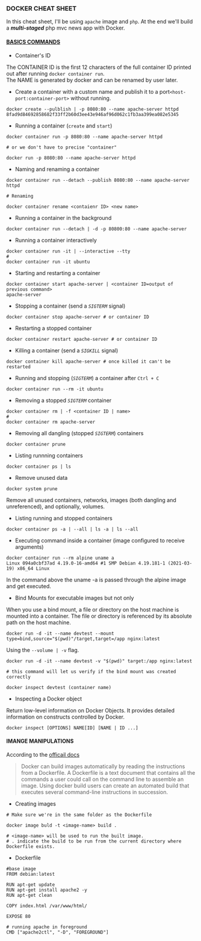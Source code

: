 ### DOCKER CHEAT SHEET
In this cheat sheet, I'll be using <code>apache</code> image and <code>php</code>.
At the end we'll build a **_multi-staged_** php mvc news app with Docker.

#### <u>BASICS COMMANDS</u>
* Container's ID

The CONTAINER ID is the first 12 characters of the full container ID printed out after running <code>docker container run</code>.\
The NAME is generated by docker and can be renamed by user later.
* Create a container with a custom name and publish it to a port<code>\<host-port:container-port></code> without running.
```
docker create --pulblish | -p 8080:80 --name apache-server httpd 
8fad9d84692858682f33ff2b60d3ee43e946af96d062c1fb3aa399ea082e5345
```
* Running a container (<code>create</code> and <code>start</code>)
```
docker container run -p 8080:80 --name apache-server httpd 

# or we don't have to precise "container"

docker run -p 8080:80 --name apache-server httpd
```
* Naming and renaming a container
```
docker container run --detach --publish 8080:80 --name apache-server httpd

# Renaming

docker container rename <contaienr ID> <new name>
```
* Running a container in the background
```
docker container run --detach | -d -p 80800:80 --name apache-server
```
* Running a container interactively 
```
docker container run -it | --interactive --tty
#
docker container run -it ubuntu 
```
* Starting and restarting a container
```
docker container start apache-server | <container ID=output of previous command>
apache-server
```
* Stopping a container (send a <code>_SIGTERM_</code> signal)
```
docker container stop apache-server # or container ID
```
* Restarting a stopped container
```
docker container restart apache-server # or container ID
```
* Killing a container (send a <code>_SIGKILL_</code> signal)
```
docker container kill apache-server # once killed it can't be restarted
```
* Running and stopping (<code>_SIGTERM_</code>) a container after <code>Ctrl + C</code>
```
docker container run --rm -it ubuntu
```
* Removing a stopped <code>_SIGTERM_</code> container
```
docker container rm | -f <container ID | name>
#
docker container rm apache-server
```
* Removing all dangling (stopped <code>_SIGTERM_</code>) containers 
```
docker container prune
```
* Listing runnning containers
```
docker container ps | ls
```
* Remove unused data
```
docker system prune
```

Remove all unused containers, networks, images (both dangling and unreferenced), and optionally, volumes.

* Listing running and stopped containers
```
docker container ps -a | --all | ls -a | ls --all
```
* Executing command inside a container (image configured to receive arguments)
```
docker container run --rm alpine uname a
Linux 094a0cbf37ad 4.19.0-16-amd64 #1 SMP Debian 4.19.181-1 (2021-03-19) x86_64 Linux
```
In the command above the uname -a is passed through the alpine image and get executed.

* Bind Mounts for executable images but not only

When you use a bind mount, a file or directory on the host machine is mounted into a container. The file or directory is referenced by its absolute path on the host machine. 

```
docker run -d -it --name devtest --mount type=bind,source="$(pwd)"/target,target=/app nginx:latest
```
Using the <code>--volume | -v</code> flag.
```
docker run -d -it --name devtest -v "$(pwd)" target:/app nginx:latest

# this command will let us verify if the bind mount was created correctly

docker inspect devtest (container name)
```
* Inspecting a Docker object

Return low-level information on Docker Objects. It provides detailed information on constructs controlled by Docker.
```
docker inspect [OPTIONS] NAME[ID] [NAME | ID ...]
```
#### IMANGE MANIPULATIONS

According to the [officail docs](https://docs.docker.com/engine/reference/builder/)
<blockquote>
Docker can build images automatically by reading the instructions from a Dockerfile. A Dockerfile is a text document that contains all the commands a user could call on the command line to assemble an image. Using docker build users can create an automated build that executes several command-line instructions in succession.
</blockquote>

* Creating images
```
# Make sure we're in the same folder as the Dockerfile 

docker image buld -t <image-name> build . 

# <image-name> will be used to run the built image.
# . indicate the build to be run from the current directory where Dockerfile exists.
```
* Dockerfile
```
#base image 
FROM debian:latest 

RUN apt-get update 
RUN apt-get install apache2 -y 
RUN apt-get clean

COPY index.html /var/www/html/

EXPOSE 80

# running apache in foreground
CMD ["apache2ctl", "-D", "FOREGROUND"] 
```

